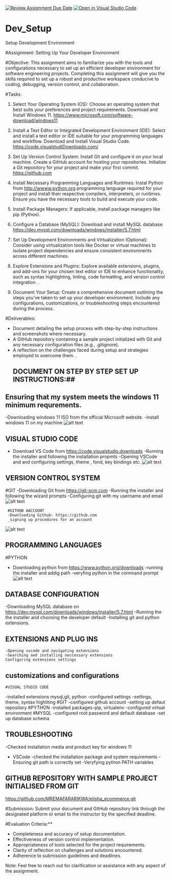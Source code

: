 [![Review Assignment Due Date](https://classroom.github.com/assets/deadline-readme-button-22041afd0340ce965d47ae6ef1cefeee28c7c493a6346c4f15d667ab976d596c.svg)](https://classroom.github.com/a/vbnbTt5m)
[![Open in Visual Studio Code](https://classroom.github.com/assets/open-in-vscode-2e0aaae1b6195c2367325f4f02e2d04e9abb55f0b24a779b69b11b9e10269abc.svg)](https://classroom.github.com/online_ide?assignment_repo_id=15278316&assignment_repo_type=AssignmentRepo)
# Dev_Setup
Setup Development Environment

#Assignment: Setting Up Your Developer Environment

#Objective:
This assignment aims to familiarize you with the tools and configurations necessary to set up an efficient developer environment for software engineering projects. Completing this assignment will give you the skills required to set up a robust and productive workspace conducive to coding, debugging, version control, and collaboration.

#Tasks:

1. Select Your Operating System (OS):
   Choose an operating system that best suits your preferences and project requirements. Download and Install Windows 11. https://www.microsoft.com/software-download/windows11

2. Install a Text Editor or Integrated Development Environment (IDE):
   Select and install a text editor or IDE suitable for your programming languages and workflow. Download and Install Visual Studio Code. https://code.visualstudiDownloado.com/
3. Set Up Version Control System:
   Install Git and configure it on your local machine. Create a GitHub account for hosting your repositories. Initialize a Git repository for your project and make your first commit. https://github.com

4. Install Necessary Programming Languages and Runtimes:
  Instal Python from http://wwww.python.org programming language required for your project and install their respective compilers, interpreters, or runtimes. Ensure you have the necessary tools to build and execute your code.

5. Install Package Managers:
   If applicable, install package managers like pip (Python).

6. Configure a Database (MySQL):
   Download and install MySQL database. https://dev.mysql.com/downloads/windows/installer/5.7.html

7. Set Up Development Environments and Virtualization (Optional):
   Consider using virtualization tools like Docker or virtual machines to isolate project dependencies and ensure consistent environments across different machines.

8. Explore Extensions and Plugins:
   Explore available extensions, plugins, and add-ons for your chosen text editor or IDE to enhance functionality, such as syntax highlighting, linting, code formatting, and version control integration.
.
9. Document Your Setup:
    Create a comprehensive document outlining the steps you've taken to set up your developer environment. Include any configurations, customizations, or troubleshooting steps encountered during the process. 

#Deliverables:
- Document detailing the setup process with step-by-step instructions and screenshots where necessary.
- A GitHub repository containing a sample project initialized with Git and any necessary configuration files (e.g., .gitignore).
- A reflection on the challenges faced during setup and strategies employed to overcome them.
.
  ## DOCUMENT ON STEP BY STEP SET UP INSTRUCTIONS:##

## Ensuring that my  system meets the windows 11 minimum requrements.
 -Downloading windows 11 ISO  from the official Microsoft website.
 -install windows 11 on my machine ![alt text](<Screenshot 2024-06-17 085428.png>)

 ## VISUAL STUDIO CODE
- Download VS Code from https://code.visualstudio.downloads
-Running the installer and following the installation propmts
-Opening VSCode and and configuring settings, theme , fond, key bindings etc. ![alt text](<Screenshot 2024-06-17 131058-1.png>)

## VERSION CONTROL SYSTEM
   #GIT
     -Downloading Git from https://git-scm.com
     -Running the installer and following the wizard prompts
     -Configuring git with my username and email ![alt text](<Screenshot 2024-06-17 085842.png>)
     
     #GITHUB AACCOUNT
     -Downloading Github- https://github.com
     _signing up procedures for an account
![alt text](<Screenshot 2024-06-17 085750-1.png>)

## PROGRAMMING LANGUAGES
 #PYTHON 
  - Downloading python from https://www.python.org/downloads
   -running the installer and addig path 
   -veryfing python in the command prompt ![alt text](<Screenshot 2024-06-17 090031.png>)
    
## DATABASE CONFIGURATION 
  -Downloading MySQL database on https://dev.mysql.com/downloads/windows/installer/5.7.html
  -Running the the installer and choosing the developer default 
  -Installing git and python extensions.

  ## EXTENSIONS AND PLUG INS
    -Opening vscode and navigating extensions
    -Searching and installing neccessary extensions
    Configuring extensions settings

  ## customizations and configurations
    #VISUAL STUDIO CODE
   -installed extensions mysql,git, python
   -configured settings -settings, theme, syntax highliting
    #GIT
    -configured github account
    -setting up defaut repository
    #PYTHON
    -installed packages-pip, virtualenv
    -configured virtual environment
    #MYSQL
    -configured root password and default database
    -set up database schema

## TROUBLESHOOTING
  -Checked installation media and product key for windows 11
  - VSCode -checked the installation package and system requirements
  -Ensuring git path is correctly set
  -Veryfying python PATH variables


  ## GITHUB REPOSITORY WITH SAMPLE PROJECT INITIALISED FROM GIT
   https://github.com/MREMAFARARIKWA/elisha_ecommerce.git

#Submission:
Submit your document and GitHub repository link through the designated platform or email to the instructor by the specified deadline.

#Evaluation Criteria:**
- Completeness and accuracy of setup documentation.
- Effectiveness of version control implementation.
- Appropriateness of tools selected for the project requirements.
- Clarity of reflection on challenges and solutions encountered.
- Adherence to submission guidelines and deadlines.

Note: Feel free to reach out for clarification or assistance with any aspect of the assignment.
